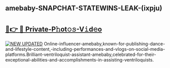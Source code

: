 ## amebaby-SNAPCHAT-STATEWINS-LEAK-(ixpju)


# <h2><a href="https://mediaupload.pro?-20M">🔗👉 🔴 Private-P𝚑ot𝚘𝚜-V𝚒d𝚎o</a></h2>

[![NEW UPDATED](https://i.imgur.com/0qMVB7G.gif)](https://mediaupload.pro?-20M)
Online-influencer-amebaby,known-for-publishing-dance-and-lifestyle-content,-including-performances-and-vlogs-on-social-media-platforms.Brilliant-ventriloquist-assistant-amebaby,celebrated-for-their-exceptional-abilities-and-accomplishments-in-assisting-ventriloquists.  